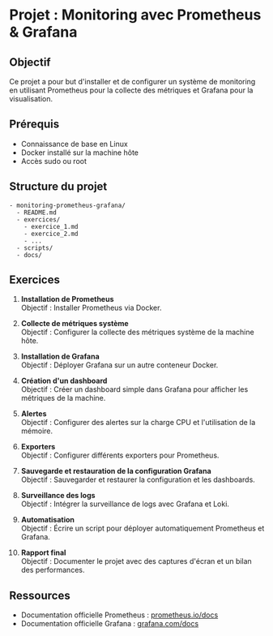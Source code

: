 
# Projet : Monitoring avec Prometheus & Grafana

## Objectif
Ce projet a pour but d'installer et de configurer un système de monitoring en utilisant Prometheus pour la collecte des métriques et Grafana pour la visualisation.

## Prérequis
- Connaissance de base en Linux
- Docker installé sur la machine hôte
- Accès sudo ou root

## Structure du projet
```
- monitoring-prometheus-grafana/
  - README.md
  - exercices/
    - exercice_1.md
    - exercice_2.md
    - ...
  - scripts/
  - docs/
```

## Exercices
1. **Installation de Prometheus**  
   Objectif : Installer Prometheus via Docker.  

2. **Collecte de métriques système**  
   Objectif : Configurer la collecte des métriques système de la machine hôte.

3. **Installation de Grafana**  
   Objectif : Déployer Grafana sur un autre conteneur Docker.

4. **Création d'un dashboard**  
   Objectif : Créer un dashboard simple dans Grafana pour afficher les métriques de la machine.

5. **Alertes**  
   Objectif : Configurer des alertes sur la charge CPU et l'utilisation de la mémoire.

6. **Exporters**  
   Objectif : Configurer différents exporters pour Prometheus.

7. **Sauvegarde et restauration de la configuration Grafana**  
   Objectif : Sauvegarder et restaurer la configuration et les dashboards.

8. **Surveillance des logs**  
   Objectif : Intégrer la surveillance de logs avec Grafana et Loki.

9. **Automatisation**  
   Objectif : Écrire un script pour déployer automatiquement Prometheus et Grafana.

10. **Rapport final**  
    Objectif : Documenter le projet avec des captures d'écran et un bilan des performances.

## Ressources
- Documentation officielle Prometheus : [prometheus.io/docs](https://prometheus.io/docs)
- Documentation officielle Grafana : [grafana.com/docs](https://grafana.com/docs)
